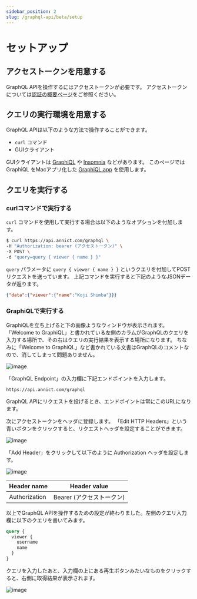 ```yaml
---
sidebar_position: 2
slug: /graphql-api/beta/setup
---
```


# セットアップ

## アクセストークンを用意する

GraphQL APIを操作するにはアクセストークンが必要です。
アクセストークンについては[認証の概要ページ](/docs/authentication)をご参照ください。

## クエリの実行環境を用意する

GraphQL APIは以下のような方法で操作することができます。

- `curl` コマンド
- GUIクライアント

GUIクライアントは [GraphiQL](https://github.com/graphql/graphiql) や [Insomnia](https://insomnia.rest) などがあります。
このページでは GraphiQL をMacアプリ化した [GraphiQL.app](https://github.com/skevy/graphiql-app) を使用します。

## クエリを実行する

### curlコマンドで実行する

`curl` コマンドを使用して実行する場合は以下のようなオプションを付加します。

```bash
$ curl https://api.annict.com/graphql \
-H "Authorization: bearer (アクセストークン)" \
-X POST \
-d "query=query { viewer { name } }"
```

`query` パラメータに `query { viewer { name } }` というクエリを付加してPOSTリクエストを送っています。
上記コマンドを実行すると下記のようなJSONデータが返ります。

```json
{"data":{"viewer":{"name":"Koji Shimba"}}}
```

### GraphiQLで実行する

GraphiQLを立ち上げると下の画像ようなウィンドウが表示されます。
「Welcome to GraphiQL」と書かれている左側のカラムがGraphQLのクエリを入力する場所で、その右はクエリの実行結果を表示する場所になります。
ちなみに「Welcome to GraphiQL」など書かれている文書はGraphQLのコメントなので、消してしまって問題ありません。

![image](https://user-images.githubusercontent.com/56767/50376336-1e2d9e80-064f-11e9-853f-465071d29c90.png)

「GraphQL Endpoint」の入力欄に下記エンドポイントを入力します。

```
https://api.annict.com/graphql
```

GraphQL APIにリクエストを投げるとき、エンドポイントは常にこのURLになります。

次にアクセストークンをヘッダに登録します。
「Edit HTTP Headers」という青いボタンをクリックすると、リクエストヘッダを設定することができます。

![image](https://user-images.githubusercontent.com/56767/50376381-65b42a80-064f-11e9-9d3b-7acfb85d56c5.png)

「Add Header」をクリックして以下のように Authorization ヘッダを設定します。

![image](https://user-images.githubusercontent.com/56767/50376385-72388300-064f-11e9-92b6-e6662a82b004.png)

| Header name | Header value |
| --- | --- |
| Authorization | Bearer (アクセストークン) |

以上でGraphQL APIを操作するための設定が終わりました。左側のクエリ入力欄に以下のクエリを書いてみます。

```graphql
query {
  viewer {
    username
    name
  }
}
```

クエリを入力したあと、入力欄の上にある再生ボタンみたいなものをクリックすると、右側に取得結果が表示されます。

![image](https://user-images.githubusercontent.com/56767/50376405-c6436780-064f-11e9-8650-c4c77ebf8ece.png)
